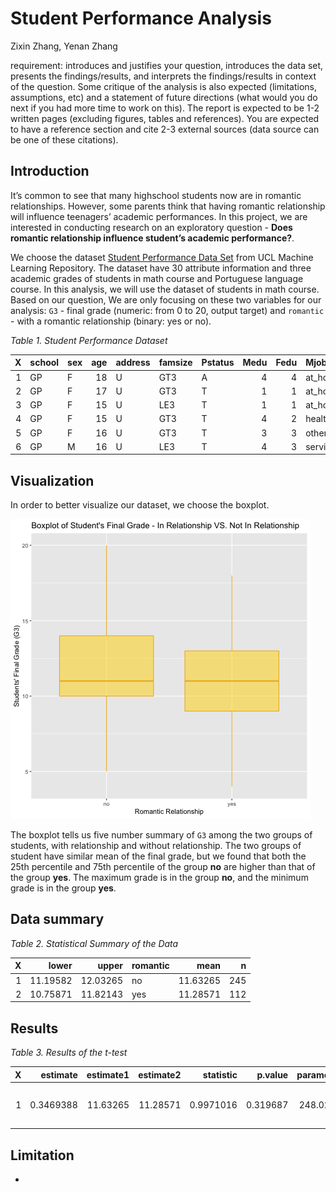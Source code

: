 Student Performance Analysis
================
Zixin Zhang, Yenan Zhang

requirement: introduces and justifies your question, introduces the data
set, presents the findings/results, and interprets the findings/results
in context of the question. Some critique of the analysis is also
expected (limitations, assumptions, etc) and a statement of future
directions (what would you do next if you had more time to work on
this). The report is expected to be 1-2 written pages (excluding
figures, tables and references). You are expected to have a reference
section and cite 2-3 external sources (data source can be one of these
citations).

## Introduction

It’s common to see that many highschool students now are in romantic
relationships. However, some parents think that having romantic
relationship will influence teenagers’ academic performances. In this
project, we are interested in conducting research on an exploratory
question - **Does romantic relationship influence student’s academic
performance?**.

We choose the dataset [Student Performance Data
Set](https://archive.ics.uci.edu/ml/datasets/Student+Performance) from
UCL Machine Learning Repository. The dataset have 30 attribute
information and three academic grades of students in math course and
Portuguese language course. In this analysis, we will use the dataset of
students in math course. Based on our question, We are only focusing on
these two variables for our analysis: `G3` - final grade (numeric: from
0 to 20, output target) and `romantic` - with a romantic relationship
(binary: yes or no).

*Table 1. Student Performance
Dataset*

| X | school | sex | age | address | famsize | Pstatus | Medu | Fedu | Mjob     | Fjob     | reason     | guardian | traveltime | studytime | failures | schoolsup | famsup | paid | activities | nursery | higher | internet | romantic | famrel | freetime | goout | Dalc | Walc | health | absences | G1 | G2 | G3 |
| -: | :----- | :-- | --: | :------ | :------ | :------ | ---: | ---: | :------- | :------- | :--------- | :------- | ---------: | --------: | -------: | :-------- | :----- | :--- | :--------- | :------ | :----- | :------- | :------- | -----: | -------: | ----: | ---: | ---: | -----: | -------: | -: | -: | -: |
| 1 | GP     | F   |  18 | U       | GT3     | A       |    4 |    4 | at\_home | teacher  | course     | mother   |          2 |         2 |        0 | yes       | no     | no   | no         | yes     | yes    | no       | no       |      4 |        3 |     4 |    1 |    1 |      3 |        6 |  5 |  6 |  6 |
| 2 | GP     | F   |  17 | U       | GT3     | T       |    1 |    1 | at\_home | other    | course     | father   |          1 |         2 |        0 | no        | yes    | no   | no         | no      | yes    | yes      | no       |      5 |        3 |     3 |    1 |    1 |      3 |        4 |  5 |  5 |  6 |
| 3 | GP     | F   |  15 | U       | LE3     | T       |    1 |    1 | at\_home | other    | other      | mother   |          1 |         2 |        3 | yes       | no     | yes  | no         | yes     | yes    | yes      | no       |      4 |        3 |     2 |    2 |    3 |      3 |       10 |  7 |  8 | 10 |
| 4 | GP     | F   |  15 | U       | GT3     | T       |    4 |    2 | health   | services | home       | mother   |          1 |         3 |        0 | no        | yes    | yes  | yes        | yes     | yes    | yes      | yes      |      3 |        2 |     2 |    1 |    1 |      5 |        2 | 15 | 14 | 15 |
| 5 | GP     | F   |  16 | U       | GT3     | T       |    3 |    3 | other    | other    | home       | father   |          1 |         2 |        0 | no        | yes    | yes  | no         | yes     | yes    | no       | no       |      4 |        3 |     2 |    1 |    2 |      5 |        4 |  6 | 10 | 10 |
| 6 | GP     | M   |  16 | U       | LE3     | T       |    4 |    3 | services | other    | reputation | mother   |          1 |         2 |        0 | no        | yes    | yes  | yes        | yes     | yes    | yes      | no       |      5 |        4 |     2 |    1 |    2 |      5 |       10 | 15 | 15 | 15 |

## Visualization

In order to better visualize our dataset, we choose the boxplot.

![](../results/boxplot.png)

The boxplot tells us five number summary of `G3` among the two groups of
students, with relationship and without relationship. The two groups of
student have similar mean of the final grade, but we found that both the
25th percentile and 75th percentile of the group **no** are higher than
that of the group **yes**. The maximum grade is in the group **no**, and
the minimum grade is in the group **yes**.

## Data summary

*Table 2. Statistical Summary of the Data*

| X |    lower |    upper | romantic |     mean |   n |
| -: | -------: | -------: | :------- | -------: | --: |
| 1 | 11.19582 | 12.03265 | no       | 11.63265 | 245 |
| 2 | 10.75871 | 11.82143 | yes      | 11.28571 | 112 |

## Results

*Table 3. Results of the
t-test*

| X |  estimate | estimate1 | estimate2 | statistic |  p.value | parameter |    conf.low | conf.high | method                  | alternative |
| -: | --------: | --------: | --------: | --------: | -------: | --------: | ----------: | --------: | :---------------------- | :---------- |
| 1 | 0.3469388 |  11.63265 |  11.28571 | 0.9971016 | 0.319687 |  248.0219 | \-0.3383694 |  1.032247 | Welch Two Sample t-test | two.sided   |

## Limitation

  -
